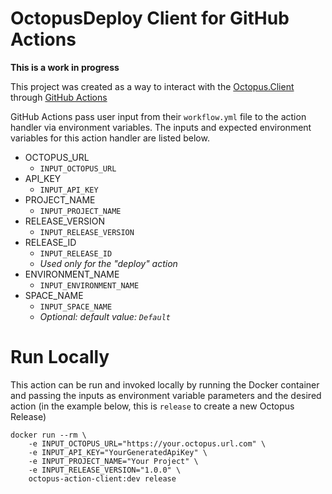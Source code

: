 # OctopusDeploy Client for GitHub Actions
**This is a work in progress**

This project was created as a way to interact with the [Octopus.Client](https://octopus.com/docs/octopus-rest-api/octopus.client) through [GitHub Actions](https://help.github.com/en/actions)

GitHub Actions pass user input from their `workflow.yml` file to the action handler via environment variables. The inputs and expected environment variables for this action handler are listed below.

- OCTOPUS_URL
    - `INPUT_OCTOPUS_URL`
- API_KEY
    - `INPUT_API_KEY`
- PROJECT_NAME
    - `INPUT_PROJECT_NAME`
- RELEASE_VERSION
    - `INPUT_RELEASE_VERSION`
- RELEASE_ID
    - `INPUT_RELEASE_ID`
    - _Used only for the "deploy" action_
- ENVIRONMENT_NAME
    - `INPUT_ENVIRONMENT_NAME`
- SPACE_NAME
    - `INPUT_SPACE_NAME`
    - _Optional: default value: `Default`_

# Run Locally
This action can be run and invoked locally by running the Docker container and passing the inputs as environment variable parameters and the desired action (in the example below, this is `release` to create a new Octopus Release)

```
docker run --rm \
    -e INPUT_OCTOPUS_URL="https://your.octopus.url.com" \
    -e INPUT_API_KEY="YourGeneratedApiKey" \
    -e INPUT_PROJECT_NAME="Your Project" \
    -e INPUT_RELEASE_VERSION="1.0.0" \
    octopus-action-client:dev release
```
